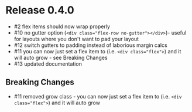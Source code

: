 # Release 0.4.0
* #2 flex items should now wrap properly
* #10 no gutter option (```<div class="flex-row no-gutter"></div>```)- useful for layouts where you don't want to pad your layout
* #12 switch gutters to padding instead of laborious margin calcs
* #11 you can now just set a flex item to (i.e. `<div class="flex">`) and it will auto grow - see Breaking Changes
* #13 updated documentation

## Breaking Changes
* #11 removed grow class - you can now just set a flex item to (i.e. `<div class="flex">`) and it will auto grow